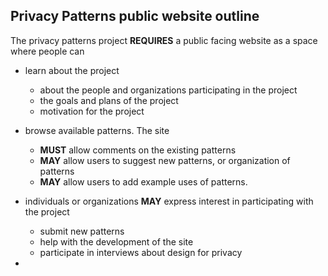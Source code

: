 ## Privacy Patterns public website outline

The privacy patterns project **REQUIRES** a public facing website as a space where people can

 * learn about the project
   * about the people and organizations participating in the project
   * the goals and plans of the project
   * motivation for the project

 * browse available patterns. The site
   * **MUST** allow comments on the existing patterns
   * **MAY** allow users to suggest new patterns, or organization of patterns
   * **MAY** allow users to add example uses of patterns.

 * individuals or organizations **MAY** express interest in participating with the project
   * submit new patterns
   * help with the development of the site
   * participate in interviews about design for privacy

 *
